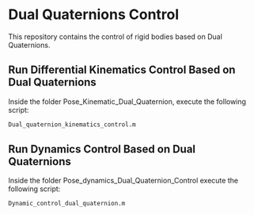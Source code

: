 # Dual Quaternions Control

This repository contains the control of rigid bodies based on Dual Quaternions.

## Run Differential Kinematics Control Based on Dual Quaternions

Inside the folder Pose_Kinematic_Dual_Quaternion, execute the following script:

```bash
Dual_quaternion_kinematics_control.m
```

## Run Dynamics Control Based on Dual Quaternions
Inside the folder Pose_dynamics_Dual_Quaternion_Control execute the following script:
```bash
Dynamic_control_dual_quaternion.m
```

